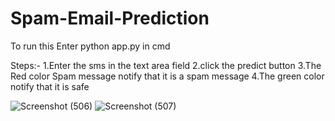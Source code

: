 # Spam-Email-Prediction
To run this
Enter python app.py  in cmd

Steps:-
1.Enter the sms in the text area field
2.click the predict button
3.The Red color Spam message notify that it is a spam message
4.The green color notify that it is safe

![Screenshot (506)](https://github.com/Shubhra03/Spam-Email-Prediction/assets/112194030/1b93712b-2a0e-4d83-ab28-acd1b8f1ba2d)
![Screenshot (507)](https://github.com/Shubhra03/Spam-Email-Prediction/assets/112194030/2175719e-5cf8-4b05-a820-28e4c70ba672)
